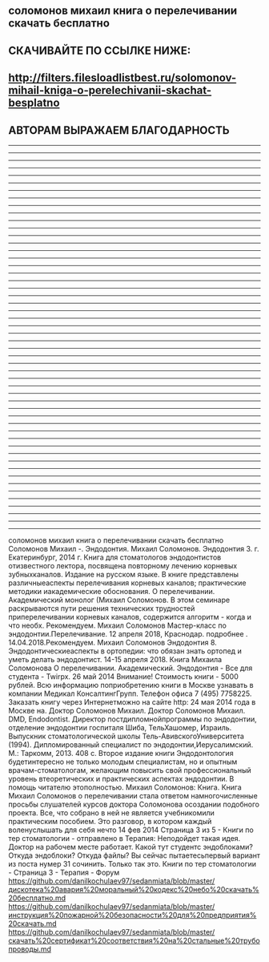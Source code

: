 соломонов михаил книга о перелечивании скачать бесплатно
--------------------------------------------------
СКАЧИВАЙТЕ ПО ССЫЛКЕ НИЖЕ:
--------------------------------------------------
http://filters.filesloadlistbest.ru/solomonov-mihail-kniga-o-perelechivanii-skachat-besplatno
--------------------------------------------------
АВТОРАМ ВЫРАЖАЕМ БЛАГОДАРНОСТЬ
--------------------------------------------------
--------------------------------------------------
--------------------------------------------------
--------------------------------------------------
--------------------------------------------------
--------------------------------------------------
--------------------------------------------------
--------------------------------------------------
--------------------------------------------------
--------------------------------------------------
--------------------------------------------------
--------------------------------------------------
--------------------------------------------------
--------------------------------------------------
--------------------------------------------------
--------------------------------------------------
--------------------------------------------------
--------------------------------------------------
--------------------------------------------------
--------------------------------------------------
--------------------------------------------------
--------------------------------------------------
--------------------------------------------------
--------------------------------------------------
--------------------------------------------------
--------------------------------------------------
--------------------------------------------------
--------------------------------------------------
--------------------------------------------------
--------------------------------------------------
--------------------------------------------------
--------------------------------------------------
--------------------------------------------------
--------------------------------------------------
--------------------------------------------------
--------------------------------------------------
--------------------------------------------------
--------------------------------------------------
--------------------------------------------------
--------------------------------------------------
--------------------------------------------------
--------------------------------------------------
--------------------------------------------------
--------------------------------------------------
--------------------------------------------------
--------------------------------------------------
--------------------------------------------------
--------------------------------------------------
--------------------------------------------------
--------------------------------------------------
--------------------------------------------------
--------------------------------------------------
--------------------------------------------------
соломонов михаил книга о перелечивании скачать бесплатно Соломонов Михаил -. Эндодонтия. Михаил Соломонов. Эндодонтия 3. г. Екатеринбург, 2014 г. Книга для стоматологов эндодонтистов отизвестного лектора, посвящена повторному лечению корневых зубныхканалов. Издание на русском языке. В книге представлены различныеаспекты перелечивания корневых каналов; практические методики иакадемические обоснования. О перелечивании. Академический монолог (Михаил Соломонов. В этом семинаре раскрываются пути решения технических трудностей приперелечивании корневых каналов, содержится алгоритм - когда и что необх. Рекомендуем. Михаил Соломонов Мастер-класс по эндодонтии.Перелечивание. 12 апреля 2018, Краснодар. подробнее . 14.04.2018.Рекомендуем. Михаил Соломонов Эндодонтия 8. Эндодонтическиеаспекты в ортопедии: что обязан знать ортопед и уметь делать эндодонтист. 14-15 апреля 2018. Книга Михаила Соломонова О перелечивании. Академический. Эндодонтия - Все для студента - Twirpx. 26 май 2014  Внимание! Стоимость книги - 5000 рублей. Всю информацию поприобретению книги в Москве узнавать в компании Медикал КонсалтингГрупп. Телефон офиса 7 (495) 7758225. Заказать книгу через Интернетможно на сайте http: 24 мая 2014 года в Москве на. Доктор Соломонов Михаил. Доктор Соломонов Михаил. DMD, Endodontist. Директор постдипломнойпрограммы по эндодонтии, отделение эндодонтии госпиталя Шиба, ТельХашомер, Израиль. Выпускник стоматологической школы Тель-АвивскогоУниверситета (1994). Дипломированный специалист по эндодонтии,Иерусалимский. М.: Таркомм, 2013.  408 с. Второе издание книги Эндодонтология будетинтересно не только молодым специалистам, но и опытным врачам-стоматологам, желающим повысить свой профессиональный уровень втеоретических и практических аспектах эндодонтии. В помощь читателю этополностью. Михаил Соломонов: Книга. Книга Михаил Соломонов о перелечивании стала ответом намногочисленные просьбы слушателей курсов доктора Соломонова осоздании подобного проекта. Все, что собрано в ней не является учебникомили практическим пособием. Это разговор, в котором каждый воленуслышать для себя нечто
14 фев 2014  Страница 3 из 5 - Книги по тер стоматологии - отправлено в Терапия: Неподойдет такая идея. Доктор на рабочем месте работает. Какой тут студентс эндоблоками? Откуда эндоблоки? Откуда файлы? Вы сейчас пытаетесьпервый вариант из поста нумер 31 сочинить. Только так это. Книги по тер стоматологии - Страница 3 - Терапия - Форум
https://github.com/danilkochulaev97/sedanmiata/blob/master/дискотека%20авария%20моральный%20кодекс%20небо%20скачать%20бесплатно.md
https://github.com/danilkochulaev97/sedanmiata/blob/master/инструкция%20пожарной%20безопасности%20для%20предприятия%20скачать.md
https://github.com/danilkochulaev97/sedanmiata/blob/master/скачать%20сертификат%20соответствия%20на%20стальные%20трубопроводы.md